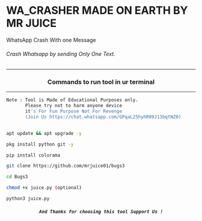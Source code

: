 # WA_CRASHER MADE ON EARTH BY MR JUICE
WhatsApp Crash With one  Message

###### Crash Whatsapp by  sending Only One Text.
***
### <p align="center">Commands to run tool in ur terminal
***

```bash
Note : Tool is Made of Educational Purposes only.
       Please try not to harm anyone device 
       it's For Fun Purpose Not For Revenge
       (Join Us https://chat.whatsapp.com/GPqaL25hyhR09J13bqtNZ0)
       
```
```bash
apt update && apt upgrade -y
```
```bash
pkg install python git -y
```
```bash
pip install colorama
```
```bash
git clone https://github.com/mrjuice01/bugs3
```
```bash
cd Bugs3
```
```bash
chmod +x juice.py (optional)
```
```bash
python3 juice.py
```
##### <p align="center">```And Thanks for choosing this tool Support Us !```

